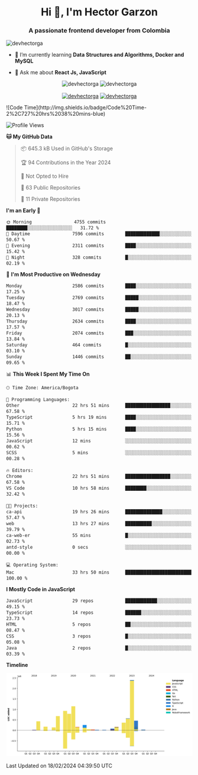 <h1 align="center">Hi 👋, I'm Hector Garzon</h1>
<h3 align="center">A passionate frontend developer from Colombia</h3>

<p align="left"> <img src="https://komarev.com/ghpvc/?username=devhectorga" alt="devhectorga" /> </p>

- 🌱 I’m currently learning **Data Structures and Algorithms, Docker and MySQL**

- 💬 Ask me about **React Js, JavaScript**

<p align="center"> <img src="https://github-readme-stats.vercel.app/api?username=devhectorga&count_private=true&show_icons=true" alt="devhectorga" /> <img src="https://github-readme-stats.vercel.app/api/top-langs/?username=devhectorga&layout=compact" alt="devhectorga" /></p>

<p align="center">
<a href="https://twitter.com/devhectorga" target="blank"><img align="center" src="https://cdn.jsdelivr.net/npm/simple-icons@3.0.1/icons/twitter.svg" alt="devhectorga" height="20" width="20" /></a>
<a href="https://linkedin.com/in/devhectorga" target="blank"><img align="center" src="https://cdn.jsdelivr.net/npm/simple-icons@3.0.1/icons/linkedin.svg" alt="devhectorga" height="20" width="20" /></a>
</p>
<!--START_SECTION:waka-->
![Code Time](http://img.shields.io/badge/Code%20Time-2%2C727%20hrs%2038%20mins-blue)

![Profile Views](http://img.shields.io/badge/Profile%20Views-0-blue)

**🐱 My GitHub Data** 

> 📦 645.3 kB Used in GitHub's Storage 
 > 
> 🏆 94 Contributions in the Year 2024
 > 
> 🚫 Not Opted to Hire
 > 
> 📜 63 Public Repositories 
 > 
> 🔑 11 Private Repositories 
 > 
**I'm an Early 🐤** 

```text
🌞 Morning                4755 commits        ████████░░░░░░░░░░░░░░░░░   31.72 % 
🌆 Daytime                7596 commits        █████████████░░░░░░░░░░░░   50.67 % 
🌃 Evening                2311 commits        ████░░░░░░░░░░░░░░░░░░░░░   15.42 % 
🌙 Night                  328 commits         █░░░░░░░░░░░░░░░░░░░░░░░░   02.19 % 
```
📅 **I'm Most Productive on Wednesday** 

```text
Monday                   2586 commits        ████░░░░░░░░░░░░░░░░░░░░░   17.25 % 
Tuesday                  2769 commits        █████░░░░░░░░░░░░░░░░░░░░   18.47 % 
Wednesday                3017 commits        █████░░░░░░░░░░░░░░░░░░░░   20.13 % 
Thursday                 2634 commits        ████░░░░░░░░░░░░░░░░░░░░░   17.57 % 
Friday                   2074 commits        ███░░░░░░░░░░░░░░░░░░░░░░   13.84 % 
Saturday                 464 commits         █░░░░░░░░░░░░░░░░░░░░░░░░   03.10 % 
Sunday                   1446 commits        ██░░░░░░░░░░░░░░░░░░░░░░░   09.65 % 
```


📊 **This Week I Spent My Time On** 

```text
🕑︎ Time Zone: America/Bogota

💬 Programming Languages: 
Other                    22 hrs 51 mins      █████████████████░░░░░░░░   67.58 % 
TypeScript               5 hrs 19 mins       ████░░░░░░░░░░░░░░░░░░░░░   15.71 % 
Python                   5 hrs 15 mins       ████░░░░░░░░░░░░░░░░░░░░░   15.56 % 
JavaScript               12 mins             ░░░░░░░░░░░░░░░░░░░░░░░░░   00.62 % 
SCSS                     5 mins              ░░░░░░░░░░░░░░░░░░░░░░░░░   00.28 % 

🔥 Editors: 
Chrome                   22 hrs 51 mins      █████████████████░░░░░░░░   67.58 % 
VS Code                  10 hrs 58 mins      ████████░░░░░░░░░░░░░░░░░   32.42 % 

🐱‍💻 Projects: 
ca-api                   19 hrs 26 mins      ██████████████░░░░░░░░░░░   57.47 % 
web                      13 hrs 27 mins      ██████████░░░░░░░░░░░░░░░   39.79 % 
ca-web-er                55 mins             █░░░░░░░░░░░░░░░░░░░░░░░░   02.73 % 
antd-style               0 secs              ░░░░░░░░░░░░░░░░░░░░░░░░░   00.00 % 

💻 Operating System: 
Mac                      33 hrs 50 mins      █████████████████████████   100.00 % 
```

**I Mostly Code in JavaScript** 

```text
JavaScript               29 repos            ████████████░░░░░░░░░░░░░   49.15 % 
TypeScript               14 repos            ██████░░░░░░░░░░░░░░░░░░░   23.73 % 
HTML                     5 repos             ██░░░░░░░░░░░░░░░░░░░░░░░   08.47 % 
CSS                      3 repos             █░░░░░░░░░░░░░░░░░░░░░░░░   05.08 % 
Java                     2 repos             █░░░░░░░░░░░░░░░░░░░░░░░░   03.39 % 
```



**Timeline**

![Lines of Code chart](https://raw.githubusercontent.com/devHectorGa/devHectorGa/master/assets/bar_graph.png)


 Last Updated on 18/02/2024 04:39:50 UTC
<!--END_SECTION:waka-->
